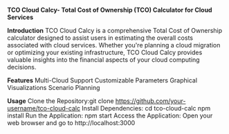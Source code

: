 **TCO Cloud Calcy-
Total Cost of Ownership (TCO) Calculator for Cloud Services**

**Introduction**
TCO Cloud Calcy is a comprehensive Total Cost of Ownership calculator designed to assist users in estimating the overall costs associated with cloud services. Whether you're planning a cloud migration or optimizing your existing infrastructure, TCO Cloud Calcy provides valuable insights into the financial aspects of your cloud computing decisions.

**Features**
Multi-Cloud Support
Customizable Parameters
Graphical Visualizations
Scenario Planning

**Usage**
Clone the Repository:git clone https://github.com/your-username/tco-cloud-calc
Install Dependencies: cd tco-cloud-calc
                      npm install
Run the Application: npm start
Access the Application: Open your web browser and go to http://localhost:3000
